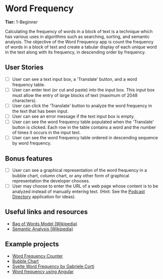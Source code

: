 # Word Frequency

**Tier:** 1-Beginner

Calculating the frequency of words in a block of text is a technique which has
various uses in algorithms such as searching, sorting, and semantic analysis.
The objective of the Word Frequency app is count the frequency of words in a
block of text and create a tabular display of each unique word in the text
along with its frequency, in descending order by frequency.

## User Stories

-   [ ] User can see a text input box, a 'Translate' button, and a word
        frequency table.
-   [ ] User can enter text (or cut and paste) into the input box. This input
        box must allow the entry of large blocks of text (maximum of 2048 characters).
-   [ ] User can click the 'Translate' button to analyze the word frequency in
        the text that has been input.
-   [ ] User can see an error message if the text input box is empty.
-   [ ] User can see the word frequency table populated when the 'Translate'
        button is clicked. Each row in the table contains a word and the number of times
        it occurs in the input text.
-   [ ] User can see the word frequency table ordered in descending sequence
        by word frequency.

## Bonus features

-   [ ] User can see a graphical representation of the word frequency in a
        bubble chart, column chart, or any other form of graphical representation the
        developer chooses.
-   [ ] User may choose to enter the URL of a web page whose content is to be
        analyzed instead of manually entering text. (Hint: See the
        [Podcast Directory](../2-Intermediate/Podcast-Directory-App.md) application for ideas).

## Useful links and resources

-   [Bag of Words Model (Wikipedia)](https://en.wikipedia.org/wiki/Bag-of-words_model)
-   [Semantic Analysis (Wikipedia)](https://en.wikipedia.org/wiki/Sentiment_analysis)

## Example projects

- [Word Frequency Counter](https://codepen.io/maxotar/pen/aLrwJM)
- [Bubble Chart](https://codepen.io/Quendoline/pen/pjELpM)
- [Svelte Word Frequency by Gabriele Corti](https://codepen.io/borntofrappe/pen/QWWWqQM)
- [Word frequency using Angular](https://victormuniz7.github.io/word-frequency/)
